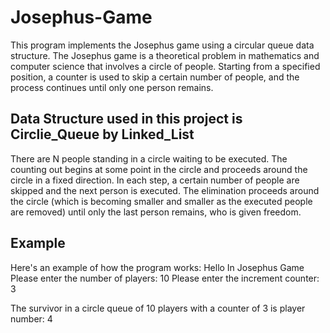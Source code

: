# Josephus-Game
This program implements the Josephus game using a circular queue data structure. The Josephus game is a theoretical problem in mathematics and computer science that involves a circle of people. Starting from a specified position, a counter is used to skip a certain number of people, and the process continues until only one person remains.
## Data Structure used in this project is Circlie_Queue by Linked_List 
There are N people standing in a circle waiting to be executed. The counting out begins at some point in the circle and proceeds around the circle in a fixed direction.
In each step, a certain number of people are skipped and the next person is executed.
The elimination proceeds around the circle (which is becoming smaller and smaller as the executed people are removed)
until only the last person remains, who is given freedom. 
## Example
Here's an example of how the program works:
Hello In Josephus Game
Please enter the number of players: 10
Please enter the increment counter: 3

The survivor in a circle queue of 10 players with a counter of 3 is player number: 4
